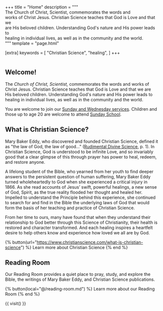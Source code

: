 +++
title = "Home"
description = """\
  The Church of Christ, Scientist, commemorates the words and \
  works of Christ Jesus. Christian Science teaches that God is Love and that we \
  are His beloved children. Understanding God's nature and His power leads to \
  healing in individual lives, as well as in the community and the world.\
  """
template = "page.html"

[extra]
keywords = [
  "Christian Science",
  "healing",
]
+++

<p><img alt="" src="/media/community2-540x326.jpg" class="home-image"></p>

<div class="content-and-sidebar">

<section>

# Welcome!

The *Church of Christ, Scientist,* commemorates the words and
works of Christ Jesus. Christian Science teaches that God is Love and that we
are His beloved children. Understanding God's nature and His power leads to
healing in individual lives, as well as in the community and the world.

You are welcome to join our [Sunday and Wednesday services](@/services-and-sunday-school.md).
Children and those up to age 20 are welcome to attend [Sunday School](@/services-and-sunday-school.md).

# What is Christian Science?

Mary Baker Eddy, who discovered and founded Christian Science, defined it as
"the law of God, the law of good..." ([Rudimental Divine
Science](https://mbeinstitute.org/Prose_Works/Rudimental_Divine_Science.html),
p. 1). In Christian Science, God is understood to be infinite Love, and so
invariably good that a clear glimpse of this through prayer has power to heal,
redeem, and restore anyone.

A lifelong student of the Bible, who yearned from her youth to find deeper
answers to the persistent question of human suffering, Mary Baker Eddy turned
wholeheartedly to God when she experienced a critical injury in 1866. As she
read accounts of Jesus’ swift, powerful healings, a new sense of God, Spirit, as
the true reality flooded her thought and healed her. Impelled to understand the
Principle behind this experience, she continued to search for and find in the
Bible the underlying laws of God that would form the basis of her teaching and
practice of Christian Science.

From her time to ours, many have found that when they understand their
relationship to God better through this Science of Christianity, their health is
restored and character transformed. And each healing inspires a heartfelt desire
to help others know and experience how loved we all are by God.

{% button(url="https://www.christianscience.com/what-is-christian-science") %}
Learn more about Christian Science
{% end %}

# Reading Room

Our Reading Room provides a quiet place to pray, study, and explore the Bible,
the writings of Mary Baker Eddy, and Christian Science publications.

{% button(local="@/reading-room.md") %}
Learn more about our Reading Room
{% end %}

</section>

<aside class="right">

{{ visit() }}

</aside>

</div>
